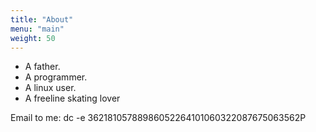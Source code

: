 ```yaml
---
title: "About"
menu: "main"
weight: 50
---
```


- A father.
- A programmer.
- A linux user.
- A freeline skating lover


Email to me: dc -e  36218105788986052264101060322087675063562P
